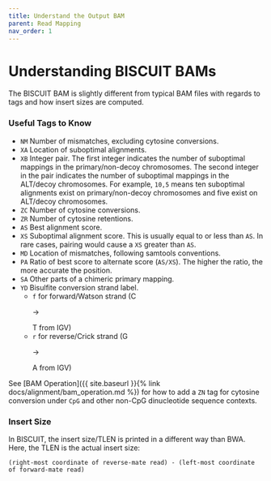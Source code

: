 ```yaml
---
title: Understand the Output BAM
parent: Read Mapping
nav_order: 1
---
```


# Understanding BISCUIT BAMs

The BISCUIT BAM is slightly different from typical BAM files with regards to
tags and how insert sizes are computed.

### Useful Tags to Know

  - `NM` Number of mismatches, excluding cytosine conversions.
  - `XA` Location of suboptimal alignments.
  - `XB` Integer pair. The first integer indicates the number of suboptimal
  mappings in the primary/non-decoy chromosomes. The second integer in the pair
  indicates the number of suboptimal mappings in the ALT/decoy chromosomes. For
  example, `10,5` means ten suboptimal alignments exist on primary/non-decoy
  chromosomes and five exist on ALT/decoy chromosomes.
  - `ZC` Number of cytosine conversions.
  - `ZR` Number of cytosine retentions.
  - `AS` Best alignment score.
  - `XS` Suboptimal alignment score.  This is usually equal to or less than `AS`.
  In rare cases, pairing would cause a `XS` greater than `AS`.
  - `MD` Location of mismatches, following samtools conventions.
  - `PA` Ratio of best score to alternate score (`AS/XS`). The higher the ratio,
  the more accurate the position.
  - `SA` Other parts of a chimeric primary mapping.
  - `YD` Bisulfite conversion strand label.
    - `f` for forward/Watson strand (C<p>&#8594;</p>T from IGV)
    - `r` for reverse/Crick strand (G<p>&#8594;</p>A from IGV)

See [BAM Operation]({{ site.baseurl }}{% link docs/alignment/bam_operation.md %})
for how to add a `ZN` tag for cytosine conversion under `CpG` and other non-CpG
dinucleotide sequence contexts.

### Insert Size

In BISCUIT, the insert size/TLEN is printed in a different way than BWA. Here,
the TLEN is the actual insert size:

```
(right-most coordinate of reverse-mate read) - (left-most coordinate of forward-mate read)
```
